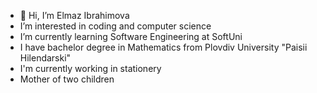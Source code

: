 - 👋 Hi, I’m Elmaz Ibrahimova
- I’m interested in coding and computer science
- I’m currently learning Software Engineering at SoftUni
- I have bachelor degree in Mathematics from Plovdiv University "Paisii Hilendarski"
- I'm currently working in stationery
- Mother of two children

<!---
el-ibrahimova/el-ibrahimova is a ✨ special ✨ repository because its `README.md` (this file) appears on your GitHub profile.
You can click the Preview link to take a look at your changes.
--->
